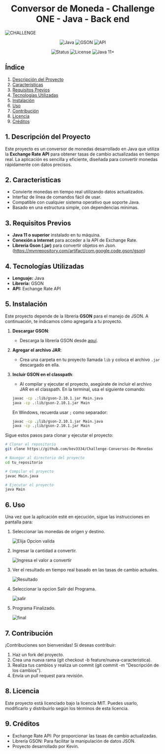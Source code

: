 <h1 align="center"> Conversor de Moneda - Challenge ONE - Java - Back end </h1>

![CHALLENGE](https://github.com/user-attachments/assets/a0303567-7bbb-4dec-ac3f-2fd2c60f4b65)

<div align="center">

  ![Java](https://img.shields.io/badge/Java-ED8B00?style=for-the-badge&logo=java&logoColor=white)  ![GSON](https://img.shields.io/badge/Library-GSON-00897B?style=for-the-badge)  ![API](https://img.shields.io/badge/API-Java%20Exchange%20Rate-007ACC?style=for-the-badge&logo=api&logoColor=white) 
</div>

<div align="center">

  ![Status](https://img.shields.io/badge/Status-Completed-brightgreen?style=for-the-badge)  ![License](https://img.shields.io/badge/License-MIT-blue?style=for-the-badge)  ![Java 11+](https://img.shields.io/badge/Java-11%2B-important?style=for-the-badge) 
</div>

## Índice  
1. [Descripción del Proyecto](#descripción-del-proyecto)  
2. [Características](#caracteristicas)  
3. [Requisitos Previos](#requisitos-previos)  
4. [Tecnologías Utilizadas](#tecnologías-utilizadas)  
5. [Instalación](#instalación)  
6. [Uso](#uso)  
7. [Contribución](#contribución)  
8. [Licencia](#licencia)
9. [Créditos](#créditos)



## 1. Descripción del Proyecto  
Este proyecto es un conversor de monedas desarrollado en Java que utiliza la **Exchange Rate API** para obtener tasas de cambio actualizadas en tiempo real. La aplicación es sencilla y eficiente, diseñada para convertir monedas rápidamente con datos precisos.  

## 2. Caracteristicas  
- Convierte monedas en tiempo real utilizando datos actualizados.  
- Interfaz de línea de comandos fácil de usar.  
- Compatible con cualquier sistema operativo que soporte Java.  
- Basado en una estructura simple, con dependencias mínimas.  

## 3. Requisitos Previos  
- **Java 11 o superior** instalado en tu máquina.  
- **Conexión a Internet** para acceder a la API de Exchange Rate.
- **Libreria Gson (.jar)** para convertir objetos en Json. (https://mvnrepository.com/artifact/com.google.code.gson/gson)

## 4. Tecnologías Utilizadas  
- **Lenguaje:** Java  
- **Librería:** GSON  
- **API:** Exchange Rate API  

## 5. Instalación  
Este proyecto depende de la librería **GSON** para el manejo de JSON. A continuación, te indicamos cómo agregarla a tu proyecto.

  1. **Descargar GSON**:
      - Descarga la librería GSON desde [aquí](https://repo1.maven.org/maven2/com/google/code/gson/gson/2.10.1/gson-2.10.1.jar).
  
  2. **Agregar el archivo JAR**:
      - Crea una carpeta en tu proyecto llamada `lib` y coloca el archivo `.jar` descargado en ella.
  
  3. **Incluir GSON en el classpath**:
      - Al compilar y ejecutar el proyecto, asegúrate de incluir el archivo JAR en el classpath. En la terminal, usa el siguiente comando:
  
      ```bash
      javac -cp .:lib/gson-2.10.1.jar Main.java
      java -cp .:lib/gson-2.10.1.jar Main
      ```
  
      En Windows, recuerda usar `;` como separador:
  
      ```bash
      javac -cp .;lib/gson-2.10.1.jar Main.java
      java -cp .;lib/gson-2.10.1.jar Main
      ```
Sigue estos pasos para clonar y ejecutar el proyecto:  
```bash  
# Clonar el repositorio
git clone https://github.com/kev3334/Challenge-Conversos-De-Monedas

# Navegar al directorio del proyecto
cd tu_repositorio  

# Compilar el proyecto
javac Main.java  

# Ejecutar el proyecto
java Main  
```
## 6. Uso
Una vez que la aplicación esté en ejecución, sigue las instrucciones en pantalla para:


  1. Seleccionar las monedas de origen y destino.
     
     ![Elija Opcion valida](https://github.com/user-attachments/assets/4573c04d-45ce-4b21-86cf-a6bfdffceb55)
  3. Ingresar la cantidad a convertir.
     
     ![Ingresa el valor a convertir](https://github.com/user-attachments/assets/2aad51f1-4d4e-47a3-a5c0-bf464fb5cb2e)
  5. Ver el resultado en tiempo real basado en las tasas de cambio actuales.
     
     ![Resultado](https://github.com/user-attachments/assets/f7a2d9d5-e5c1-45cd-8cf7-33c9054728a0)
  7. Seleccionar la opcion Salir del Programa.
     
     ![salir](https://github.com/user-attachments/assets/77eb1072-7b61-4bfe-90ad-be4b398dcfcd)
  9. Programa Finalizado.
   
     ![final](https://github.com/user-attachments/assets/615dad35-f110-41c1-8889-335506d517b8)


## 7. Contribución
¡Contribuciones son bienvenidas!
Si deseas contribuir:

  1. Haz un fork del proyecto.
  2. Crea una nueva rama (git checkout -b feature/nueva-caracteristica).
  3. Realiza tus cambios y realiza un commit (git commit -m "Descripción de los cambios").
  4. Envía un pull request para revisión.

## 8. Licencia
Este proyecto está licenciado bajo la licencia MIT. Puedes usarlo, modificarlo y distribuirlo según los términos de esta licencia.

## 9. Créditos
  - Exchange Rate API: Por proporcionar las tasas de cambio actualizadas.
  - Librería GSON: Para facilitar la manipulación de datos JSON.
  - Proyecto desarrollado por Kevin.


